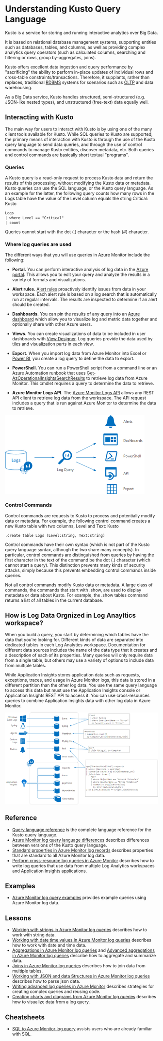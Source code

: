 # Understanding Kusto Query Language

Kusto is a service for storing and running interactive analytics over Big Data.

It is based on relational database management systems, supporting entities such as databases, tables, and columns, as well as providing complex analytics query operators (such as calculated columns, searching and filtering or rows, group by-aggregates, joins).

Kusto offers excellent data ingestion and query performance by "sacrificing" the ability to perform in-place updates of individual rows and cross-table constraints/transactions. Therefore, it supplants, rather than replaces, traditional [RDBMS](https://docs.microsoft.com/en-us/azure/sql-database/sql-database-technical-overview) systems for scenarios such as [OLTP](https://docs.microsoft.com/en-us/azure/architecture/data-guide/relational-data/online-transaction-processing
) and data warehousing.

As a Big Data service, Kusto handles structured, semi-structured (e.g. JSON-like nested types), and unstructured (free-text) data equally well.

## Interacting with Kusto

The main way for users to interact with Kusto is by using one of the many client tools available for Kusto. While SQL queries to Kusto are supported, the primary means of interaction with Kusto is through the use of the Kusto query language to send data queries, and through the use of control commands to manage Kusto entities, discover metadata, etc. Both queries and control commands are basically short textual "programs".

### Queries

A Kusto query is a read-only request to process Kusto data and return the results of this processing, without modifying the Kusto data or metadata. Kusto queries can use the SQL language, or the Kusto query language. As an example for the latter, the following query counts how many rows in the Logs table have the value of the Level column equals the string Critical:
Kusto

```
Logs
| where Level == "Critical"
| count
```
Queries cannot start with the dot (.) character or the hash (#) character.

### Where log queries are used

The different ways that you will use queries in Azure Monitor include the following:

- **Portal.** You can perform interactive analysis of log data in the [Azure portal](portals.md).  This allows you to edit your query and analyze the results in a variety of formats and visualizations.  
- **Alert rules.** [Alert rules](../platform/alerts-overview.md) proactively identify issues from data in your workspace.  Each alert rule is based on a log search that is automatically run at regular intervals.  The results are inspected to determine if an alert should be created.
- **Dashboards.** You can pin the results of any query into an [Azure dashboard](../learn/tutorial-logs-dashboards.md) which allow you to visualize log and metric data together and optionally share with other Azure users. 
- **Views.**  You can create visualizations of data to be included in user dashboards with [View Designer](../platform/view-designer.md).  Log queries provide the data used by [tiles](../platform/view-designer-tiles.md) and [visualization parts](../platform/view-designer-parts.md) in each view.  

- **Export.**  When you import log data from Azure Monitor into Excel or [Power BI](../platform/powerbi.md), you create a log query to define the data to export.
- **PowerShell.** You can run a PowerShell script from a command line or an Azure Automation runbook that uses [Get-AzOperationalInsightsSearchResults](/powershell/module/az.operationalinsights/get-azoperationalinsightssearchresult) to retrieve log data from Azure Monitor.  This cmdlet requires a query to determine the data to retrieve.
- **Azure Monitor Logs API.**  The [Azure Monitor Logs API](../platform/alerts-overview.md) allows any REST API client to retrieve log data from the workspace.  The API request includes a query that is run against Azure Monitor to determine the data to retrieve.

![Log searches](pictures/queries-overview.png)

### Control Commands 
Control commands are requests to Kusto to process and potentially modify data or metadata. For example, the following control command creates a new Kusto table with two columns, Level and Text:
Kusto

```
.create table Logs (Level:string, Text:string)
```
Control commands have their own syntax (which is not part of the Kusto query language syntax, although the two share many concepts). In particular, control commands are distinguished from queries by having the first character in the text of the command be the dot (.) character (which cannot start a query). This distinction prevents many kinds of security attacks, simply because this prevents embedding control commands inside queries.

Not all control commands modify Kusto data or metadata. A large class of commands, the commands that start with .show, are used to display metadata or data about Kusto. For example, the .show tables command returns a list of all tables in the current database.

## How is Log Data Orgnized in Log Anayltics workspace?

When you build a query, you start by determining which tables have the data that you're looking for. Different kinds of data are separated into dedicated tables in each Log Analytics workspace. Documentation for different data sources includes the name of the data type that it creates and a description of each of its properties. Many queries will only require data from a single table, but others may use a variety of options to include data from multiple tables.

While Application Insights stores application data such as requests, exceptions, traces, and usage in Azure Monitor logs, this data is stored in a different partition than the other log data. You use the same query language to access this data but must use the Application Insights console or Application Insights REST API to access it. You can use cross-resources queries to combine Application Insights data with other log data in Azure Monitor.

![Orgnization-KQL](pictures/queries-tables.png)


## Reference

- [Query language reference](/azure/kusto/query)  is the complete language reference for the Kusto query language.
- [Azure Monitor log query language differences](data-explorer-difference.md) describes differences between versions of the Kusto query language.
- [Standard properties in Azure Monitor log records](../../azure-monitor/platform/log-standard-properties.md) describes properties that are standard to all Azure Monitor log data.
- [Perform cross-resource log queries in Azure Monitor](../../azure-monitor/log-query/cross-workspace-query.md) describes how to write log queries that use data from multiple Log Analytics workspaces and Application Insights applications.

## Examples

- [Azure Monitor log query examples](examples.md) provides example queries using Azure Monitor log data.

## Lessons

- [Working with strings in Azure Monitor log queries](string-operations.md) describes how to work with string data.
- [Working with date time values in Azure Monitor log queries](datetime-operations.md) describes how to work with date and time data. 
- [Aggregations in Azure Monitor log queries](aggregations.md) and [Advanced aggregations in Azure Monitor log queries](advanced-aggregations.md) describe how to aggregate and summarize data.
- [Joins in Azure Monitor log queries](joins.md) describes how to join data from multiple tables.
- [Working with JSON and data Structures in Azure Monitor log queries](json-data-structures.md) describes how to parse json data.
- [Writing advanced log queries in Azure Monitor](advanced-query-writing.md) describes strategies for creating complex queries and reusing code.
- [Creating charts and diagrams from Azure Monitor log queries](charts.md) describes how to visualize data from a log query.

## Cheatsheets

-  [SQL to Azure Monitor log query](sql-cheatsheet.md) assists users who are already familiar with SQL.






